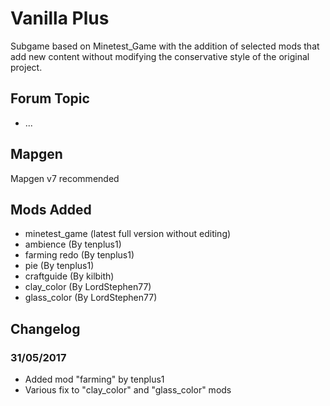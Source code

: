 # Vanilla Plus

Subgame based on Minetest_Game with the addition of selected mods that add new content without modifying the conservative style of the original project.

## Forum Topic
- ...

## Mapgen

Mapgen v7 recommended

## Mods Added

- minetest_game (latest full version without editing)
- ambience (By tenplus1)
- farming redo (By tenplus1)
- pie (By tenplus1)
- craftguide (By kilbith)
- clay_color (By LordStephen77)
- glass_color (By LordStephen77)

## Changelog

### 31/05/2017

 - Added mod "farming" by tenplus1
 - Various fix to "clay_color" and "glass_color" mods
